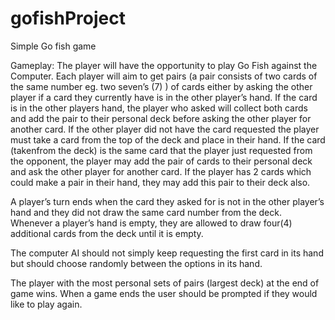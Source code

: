 # gofishProject
Simple Go fish game

Gameplay:
The player will have the opportunity to play Go Fish against the Computer. Each player will aim to get pairs (a pair consists of two cards of the same number eg. two seven’s (7) ) of cards either by asking the other player if a card they currently have is in the other player’s hand. If the card is in the other players hand, the player who asked will collect both cards and add the pair to their personal deck before asking the other player for another card. If the other player did not have the card requested the player must take a card from the top of the deck and place in their hand. If the card (takenfrom the deck) is the same card that the player just requested from the opponent, the player may add the pair of cards to their personal deck and ask the other player for another card. If the player has 2 cards which could make a pair in their hand, they may add this pair to their deck also.


A player’s turn ends when the card they asked for is not in the other player’s hand and they did not draw the same card number from the deck. Whenever a player’s hand is empty, they are allowed to draw four(4) additional cards from the deck until it is empty.

The computer AI should not simply keep requesting the first card in its hand but should choose randomly between the options in its hand.

The player with the most personal sets of pairs (largest deck) at the end of game wins. When a game ends the user should be prompted if they would like to play again.
